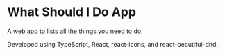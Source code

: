 # What Should I Do App

A web app to lists all the things you need to do.

Developed using TypeScript, React, react-icons, and react-beautiful-dnd.